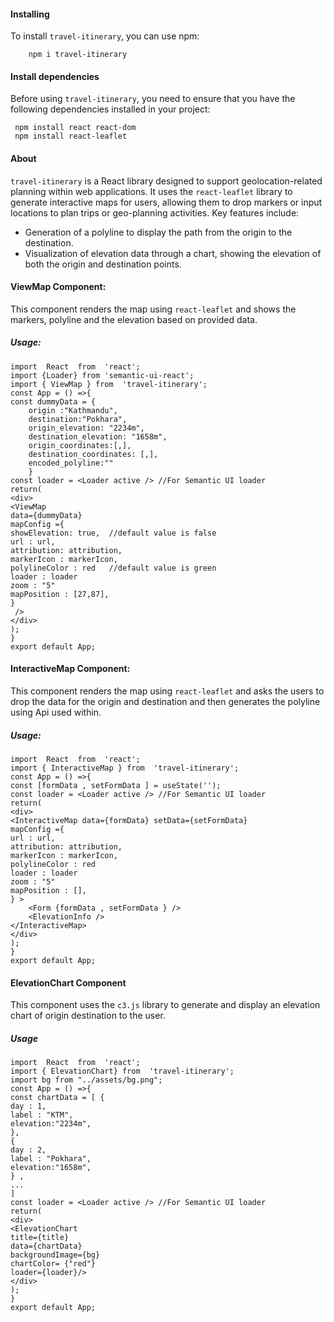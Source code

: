 #### Installing
To install `travel-itinerary`, you can use npm:
	
		npm i travel-itinerary
#### Install dependencies
Before using `travel-itinerary`, you need to ensure that you have the following dependencies installed in your project:

     npm install react react-dom 
     npm install react-leaflet

#### About
`travel-itinerary` is a React library designed to support geolocation-related planning within web applications. It uses the `react-leaflet` library to generate interactive maps for users, allowing them to drop markers or input locations to plan trips or geo-planning activities. Key features include:
-   Generation of a polyline to display the path from the origin to the destination.
-   Visualization of elevation data through a chart, showing the elevation of both the origin and destination points.

#### ViewMap Component:
This component renders the map using `react-leaflet` and shows the markers, polyline and the elevation based on provided data.
##### Usage:

	import  React  from  'react'; 
	import {Loader} from 'semantic-ui-react';
	import { ViewMap } from  'travel-itinerary';
	const App = () =>{
	const dummyData = {
		origin :"Kathmandu",
		destination:"Pokhara",
		origin_elevation: "2234m",
		destination_elevation: "1658m",
		origin_coordinates:[,],
		destination_coordinates: [,],
		encoded_polyline:""
		}
	const loader = <Loader active /> //For Semantic UI loader
	return(
	<div>
	<ViewMap 
 	data={dummyData} 
	mapConfig ={
	showElevation: true,  //default value is false
	url : url, 
	attribution: attribution,
	markerIcon : markerIcon,
	polylineColor : red   //default value is green
	loader : loader  
	zoom : "5"
	mapPosition : [27,87],
	}
	 />
	</div>
	);
	}
	export default App;
	
#### InteractiveMap Component:
This component renders the map using `react-leaflet` and asks the users to drop the data for the origin and destination and then generates the polyline using Api used within.
##### Usage:

	import  React  from  'react'; 
	import { InteractiveMap } from  'travel-itinerary';
	const App = () =>{
	const [formData , setFormData ] = useState('');
	const loader = <Loader active /> //For Semantic UI loader
	return(
	<div>
	<InteractiveMap data={formData} setData={setFormData} 
	mapConfig ={
	url : url,
	attribution: attribution,
	markerIcon : markerIcon,
	polylineColor : red
	loader : loader
 	zoom : "5"
	mapPosition : [],
	} >
		<Form {formData , setFormData } />
		<ElevationInfo />
	</InteractiveMap>
	</div>
	);
	}
	export default App;

#### ElevationChart Component
This component uses the `c3.js` library to generate and display an elevation chart of origin destination to the user.
##### Usage
	import  React  from  'react'; 
	import { ElevationChart} from  'travel-itinerary';
	import bg from "../assets/bg.png";
	const App = () =>{
	const chartData = [ {
	day : 1,
	label : "KTM",
	elevation:"2234m",
	},
	{
	day : 2,
	label : "Pokhara",
	elevation:"1658m",
	} ,
	...
	]
	const loader = <Loader active /> //For Semantic UI loader
	return(
	<div>
	<ElevationChart 
	title={title}
	data={chartData} 
	backgroundImage={bg}
	chartColor= {"red"}
	loader={loader}/>
	</div>
	);
	}
	export default App;




